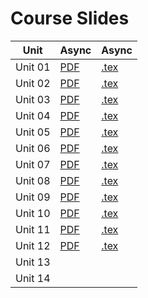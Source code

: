 # Course Slides 

| Unit    | Async                        | Async                         | 
|---------|------------------------------|-------------------------------|
| Unit 01 | [PDF](./unit_01/unit_01.pdf) | [.tex](./unit_01/unit_01.tex) |
| Unit 02 | [PDF](./unit_02/unit_02.pdf) | [.tex](./unit_02/unit_02.tex) |
| Unit 03 | [PDF](./unit_03/unit_03.pdf) | [.tex](./unit_03/unit_03.tex) |
| Unit 04 | [PDF](./unit_04/unit_04.pdf) | [.tex](./unit_04/unit_04.tex) |
| Unit 05 | [PDF](./unit_05/unit_05.pdf) | [.tex](./unit_05/unit_05.tex) |
| Unit 06 | [PDF](./unit_06/unit_06.pdf) | [.tex](./unit_06/unit_06.tex) |
| Unit 07 | [PDF](./unit_07/unit_07.pdf) | [.tex](./unit_07/unit_07.tex) |
| Unit 08 | [PDF](./unit_08/unit_08.pdf) | [.tex](./unit_08/unit_08.tex) |
| Unit 09 | [PDF](./unit_09/unit_09.pdf) | [.tex](./unit_09/unit_09.tex) |
| Unit 10 | [PDF](./unit_10/unit_10.pdf) | [.tex](./unit_10/unit_10.tex) |
| Unit 11 | [PDF](./unit_11/unit_11.pdf) | [.tex](./unit_11/unit_11.tex) |
| Unit 12 | [PDF](./unit_12/unit_12.pdf) | [.tex](./unit_12/unit_12.tex) |
| Unit 13 |                              |                               |
| Unit 14 |                              |                               |
